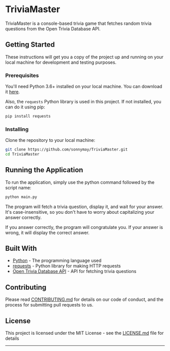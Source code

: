 # TriviaMaster

TriviaMaster is a console-based trivia game that fetches random trivia questions from the Open Trivia Database API.

## Getting Started

These instructions will get you a copy of the project up and running on your local machine for development and testing purposes.

### Prerequisites

You'll need Python 3.6+ installed on your local machine. You can download it [here](https://www.python.org/downloads/).

Also, the `requests` Python library is used in this project. If not installed, you can do it using pip:

```bash
pip install requests
```

### Installing

Clone the repository to your local machine:

```bash
git clone https://github.com/sonnymay/TriviaMaster.git
cd TriviaMaster
```

## Running the Application

To run the application, simply use the python command followed by the script name:

```bash
python main.py
```

The program will fetch a trivia question, display it, and wait for your answer. It's case-insensitive, so you don't have to worry about capitalizing your answer correctly.

If you answer correctly, the program will congratulate you. If your answer is wrong, it will display the correct answer.

## Built With

* [Python](https://www.python.org/) - The programming language used
* [requests](https://requests.readthedocs.io/en/master/) - Python library for making HTTP requests
* [Open Trivia Database API](https://opentdb.com/api_config.php) - API for fetching trivia questions

## Contributing

Please read [CONTRIBUTING.md](https://gist.github.com/yourusername/yourgistid) for details on our code of conduct, and the process for submitting pull requests to us.

## License

This project is licensed under the MIT License - see the [LICENSE.md](LICENSE.md) file for details

---
